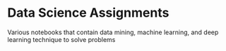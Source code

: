 # Data Science Assignments
 Various notebooks that contain data mining, machine learning, and deep learning technique to solve problems
